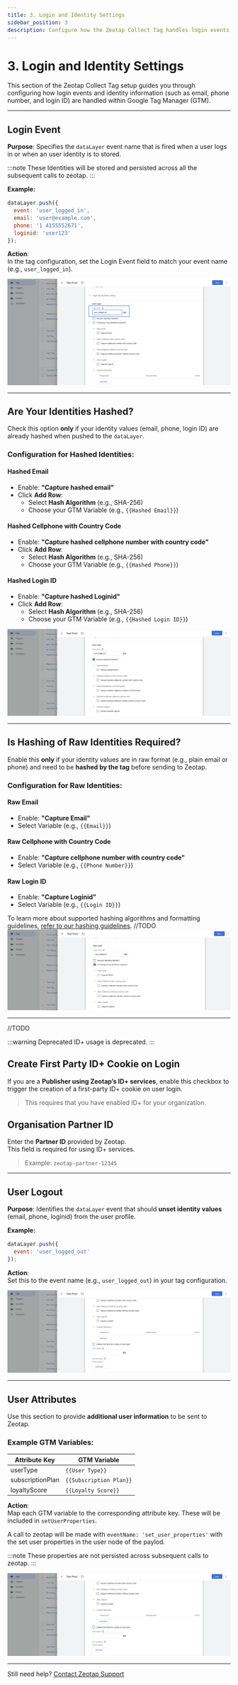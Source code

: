 ```yaml
---
title: 3. Login and Identity Settings
sidebar_position: 3
description: Configure how the Zeotap Collect Tag handles login events, hashed/raw identities, and logout handling in Google Tag Manager.
---
```


# 3. Login and Identity Settings

This section of the Zeotap Collect Tag setup guides you through configuring how login events and identity information (such as email, phone number, and login ID) are handled within Google Tag Manager (GTM).

---

## Login Event

**Purpose**: Specifies the `dataLayer` event name that is fired when a user logs in or when an user identity is to stored. 

:::note 
  These Identities will be stored and persisted across all the subsequent calls to zeotap. 
:::

**Example:**

```js
dataLayer.push({
  event: 'user_logged_in',
  email: 'user@example.com',
  phone: '1 4155552671',
  loginid: 'user123'
});
```

**Action**:  
In the tag configuration, set the Login Event field to match your event name (e.g., `user_logged_in`).
 
![Login Event Trigger in GTM](../../../../static/img/GTM/GTM_userIdentities.png)

---

## Are Your Identities Hashed?

Check this option **only** if your identity values (email, phone, login ID) are already hashed when pushed to the `dataLayer`.

### Configuration for Hashed Identities:

#### Hashed Email

- Enable: **"Capture hashed email"**
- Click **Add Row**:
  - Select **Hash Algorithm** (e.g., SHA-256)
  - Choose your GTM Variable (e.g., `{{Hashed Email}}`)

####  Hashed Cellphone with Country Code

- Enable: **"Capture hashed cellphone number with country code"**
- Click **Add Row**:
  - Select **Hash Algorithm** (e.g., SHA-256)
  - Choose your GTM Variable (e.g., `{{Hashed Phone}}`)

####  Hashed Login ID

- Enable: **"Capture hashed Loginid"**
- Click **Add Row**:
  - Select **Hash Algorithm** (e.g., SHA-256)
  - Choose your GTM Variable (e.g., `{{Hashed Login ID}}`)

 ![Hashed Identities Settings](../../../../static/img/GTM/GTM_Hashed.png)

---

##  Is Hashing of Raw Identities Required?

Enable this **only** if your identity values are in raw format (e.g., plain email or phone) and need to be **hashed by the tag** before sending to Zeotap.

###  Configuration for Raw Identities:

####  Raw Email

- Enable: **"Capture Email"**
- Select Variable (e.g., `{{Email}}`)

####  Raw Cellphone with Country Code

- Enable: **"Capture cellphone number with country code"**
- Select Variable (e.g., `{{Phone Number}}`)

####  Raw Login ID

- Enable: **"Capture Loginid"**
- Select Variable (e.g., `{{Login ID}}`)

To learn more about supported hashing algorithms and formatting guidelines, [refer to our hashing guidelines](#).  //TODO
![Raw Identity Hashing Settings](../../../../static/img/GTM/GTM_NeedsHashing.png)

---

//TODO

:::warning Deprecated
ID+ usage is deprecated.
:::

##  Create First Party ID+ Cookie on Login

If you are a **Publisher using Zeotap’s ID+ services**, enable this checkbox to trigger the creation of a first-party ID+ cookie on user login.

>  This requires that you have enabled ID+ for your organization.


##  Organisation Partner ID

Enter the **Partner ID** provided by Zeotap.  
This field is required for using ID+ services.

> Example: `zeotap-partner-12345`



---

##  User Logout

**Purpose**: Identifies the `dataLayer` event that should **unset identity values** (email, phone, loginid) from the user profile.

**Example:**

```js
dataLayer.push({
  event: 'user_logged_out'
});
```

**Action**:  
Set this to the event name (e.g., `user_logged_out`) in your tag configuration.

![Logout Event Settings](../../../../static/img/GTM/GTM_UserAttributes.png)

---

##  User Attributes

Use this section to provide **additional user information** to be sent to Zeotap.

### Example GTM Variables:

| Attribute Key    | GTM Variable            |
|------------------|--------------------------|
| userType         | `{{User Type}}`          |
| subscriptionPlan | `{{Subscription Plan}}`  |
| loyaltyScore     | `{{Loyalty Score}}`      |

**Action**:  
Map each GTM variable to the corresponding attribute key. These will be included in `setUserProperties`.

A call to zeotap will be made with `eventName: 'set_user_properties'` with the set user properties in the user node of the paylod.

:::note
These properties are not persisted across subsequent calls to zeotap.
:::

![User Attributes Mapping](../../../../static/img/GTM/GTM_UserAttributes.png)

---

Still need help? [Contact Zeotap Support](https://www.zeotap.com/contact-us)
